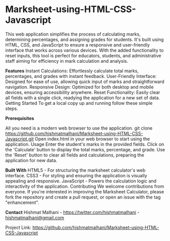 # Marksheet-using-HTML-CSS-Javascript
This web application simplifies the process of calculating marks, determining percentages, and assigning grades for students. It's built using HTML, CSS, and JavaScript to ensure a responsive and user-friendly interface that works across various devices. With the added functionality to reset inputs, this tool is perfect for educators, students, and administrative staff aiming for efficiency in mark calculation and analysis.

**Features**
Instant Calculations: Effortlessly calculate total marks, percentages, and grades with instant feedback.
User-Friendly Interface: Designed for ease of use, allowing quick input of marks and straightforward navigation.
Responsive Design: Optimized for both desktop and mobile devices, ensuring accessibility anywhere.
Reset Functionality: Easily clear all fields with a single click, readying the application for a new set of data.
Getting Started
To get a local copy up and running follow these simple steps.

**Prerequisites**

All you need is a modern web browser to use the application.
git clone https://github.com/hishmatmalhani/Marksheet-using-HTML-CSS-Javascript.git
Open index.html in your web browser to start using the application.
Usage
Enter the student's marks in the provided fields.
Click on the 'Calculate' button to display the total marks, percentage, and grade.
Use the 'Reset' button to clear all fields and calculations, preparing the application for new data.

**Built With**
HTML5 - For structuring the marksheet calculator's web interface.
CSS3 - For styling and ensuring the application is visually appealing and responsive.
JavaScript - Powers the calculation logic and interactivity of the application.
Contributing
We welcome contributions from everyone. If you're interested in improving the Marksheet Calculator, please fork the repository and create a pull request, or open an issue with the tag "enhancement".



**Contact**
Hishmat Malhani - https://twitter.com/hishmatmalhani - hishmatmalhani@gmail.com

Project Link: https://github.com/hishmatmalhani/Marksheet-using-HTML-CSS-Javascript
